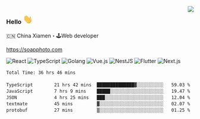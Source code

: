 <img align="right" src="https://github-readme-stats.vercel.app/api?username=yiiu&show_icons=false&bg_color=30,e96443,904e95&title_color=fff&text_color=fff" />

### Hello <img src="https://raw.githubusercontent.com/ABSphreak/ABSphreak/master/gifs/Hi.gif" width="26px" />
 
🇨🇳 China Xiamen・🕹Web developer

https://soapphoto.com

<p align="left"><img src="https://cdn.svgporn.com/logos/react.svg" alt="React" width="32" height="32"/> <img src="https://cdn.svgporn.com/logos/typescript-icon.svg" alt="TypeScript" width="32" height="32"/> <img src="https://cdn.svgporn.com/logos/gopher.svg" alt="Golang" width="32" height="32"/> <img src="https://cdn.svgporn.com/logos/vue.svg" alt="Vue.js" width="32" height="32"/> <img src="https://cdn.svgporn.com/logos/nestjs.svg" alt="NestJS" width="32" height="32"/> <img src="https://cdn.svgporn.com/logos/flutter.svg" alt="Flutter" width="32" height="32"/> <img src="https://cdn.svgporn.com/logos/nextjs-icon.svg" alt="Next.js" width="32" height="32"/></p>


<!--START_SECTION:waka-->

```txt
Total Time: 36 hrs 46 mins

TypeScript        21 hrs 42 mins  ██████████████▓░░░░░░░░░░   59.03 %
JavaScript        7 hrs 9 mins    █████░░░░░░░░░░░░░░░░░░░░   19.47 %
JSON              4 hrs 25 mins   ███░░░░░░░░░░░░░░░░░░░░░░   12.04 %
textmate          45 mins         ▓░░░░░░░░░░░░░░░░░░░░░░░░   02.07 %
protobuf          27 mins         ▒░░░░░░░░░░░░░░░░░░░░░░░░   01.25 %
```

<!--END_SECTION:waka-->
